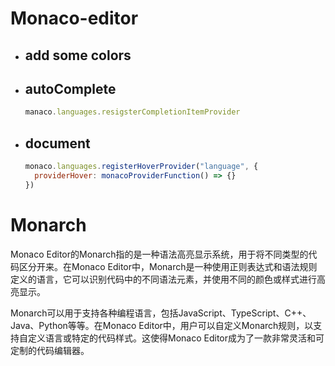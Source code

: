 # Monaco-editor

- ## add some colors

- ## autoComplete

  ```javascript
  manaco.languages.resigsterCompletionItemProvider
  ```

- ## document

  ```javascript
  monaco.languages.registerHoverProvider("language", {
  	providerHover: monacoProviderFunction() => {}
  })
  ```




# Monarch

Monaco Editor的Monarch指的是一种语法高亮显示系统，用于将不同类型的代码区分开来。在Monaco Editor中，Monarch是一种使用正则表达式和语法规则定义的语言，它可以识别代码中的不同语法元素，并使用不同的颜色或样式进行高亮显示。

Monarch可以用于支持各种编程语言，包括JavaScript、TypeScript、C++、Java、Python等等。在Monaco Editor中，用户可以自定义Monarch规则，以支持自定义语言或特定的代码样式。这使得Monaco Editor成为了一款非常灵活和可定制的代码编辑器。